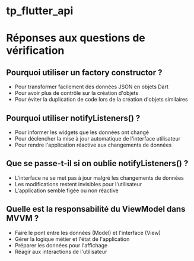 # tp_flutter_api

# Réponses aux questions de vérification

## Pourquoi utiliser un factory constructor ?
- Pour transformer facilement des données JSON en objets Dart
- Pour avoir plus de contrôle sur la création d'objets
- Pour éviter la duplication de code lors de la création d'objets similaires

## Pourquoi utiliser notifyListeners() ?
- Pour informer les widgets que les données ont changé
- Pour déclencher la mise à jour automatique de l'interface utilisateur
- Pour rendre l'application réactive aux changements de données

## Que se passe-t-il si on oublie notifyListeners() ?
- L'interface ne se met pas à jour malgré les changements de données
- Les modifications restent invisibles pour l'utilisateur
- L'application semble figée ou non réactive

## Quelle est la responsabilité du ViewModel dans MVVM ?
- Faire le pont entre les données (Model) et l'interface (View)
- Gérer la logique métier et l'état de l'application
- Préparer les données pour l'affichage
- Réagir aux interactions de l'utilisateur